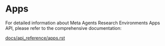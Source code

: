 # Apps

For detailed information about Meta Agents Research Environments Apps API, please refer to the comprehensive documentation:

[docs/api_reference/apps.rst](../../docs/api_reference/apps.rst)
